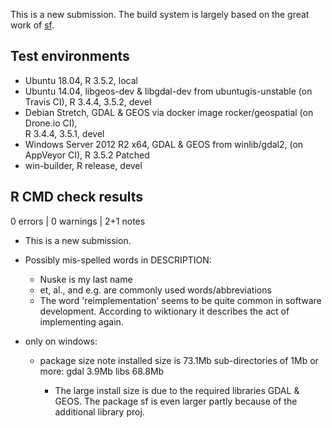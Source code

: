 
This is a new submission.
The build system is largely based on the great work of [sf](https://github.com/r-spatial/sf).


## Test environments
* Ubuntu 18.04, R 3.5.2, local
* Ubuntu 14.04, libgeos-dev & libgdal-dev from ubuntugis-unstable (on Travis CI), 
  R 3.4.4, 3.5.2, devel
* Debian Stretch, GDAL & GEOS via docker image rocker/geospatial (on Drone.io CI),  
  R 3.4.4, 3.5.1, devel
* Windows Server 2012 R2 x64, GDAL & GEOS from winlib/gdal2, (on AppVeyor CI),
  R 3.5.2 Patched
* win-builder, R release, devel


## R CMD check results

0 errors | 0 warnings | 2+1 notes

* This is a new submission.

* Possibly mis-spelled words in DESCRIPTION:
  * Nuske is my last name
  * et, al., and e.g. are commonly used words/abbreviations 
  * The word 'reimplementation' seems to be quite common in software development. 
    According to wiktionary it describes the act of implementing again.
  
* only on windows: 
  * package size note
    installed size is 73.1Mb
    sub-directories of 1Mb or more:
      gdal   3.9Mb
      libs  68.8Mb
      
    - The large install size is due to the required libraries GDAL & GEOS. 
      The package sf is even larger partly because of the additional library proj.
